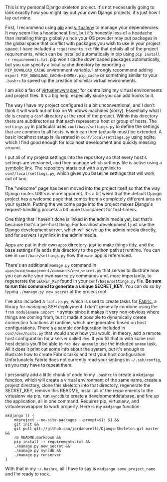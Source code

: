 This is my personal Django skeleton project.  It's not necessarily going to look exactly how you might lay out your own Django projects, it's just how I lay out mine.

First, I recommend using [pip](http://pypi.python.org/pypi/pip) and [virtualenv](http://pypi.python.org/pypi/virtualenv) to manage your dependencies.  It may seem like a headacheat first, but it's honestly less of a headache than installing things globally since your OS provider may put packages in the global space that conflict with packages you wish to use in your project space.  I have included a `requirements.txt` file that details all of the project requirements, which can be installed automatically in pip using `pip install -r requirements.txt`.  pip won't cache downloaded packages automatically, but you can specify a local cache directory by exporting a `PIP_DOWNLOAD_CACHE` environment variable.  I strongly recommend adding `export PIP_DOWNLOAD_CACHE=$HOME/.pip_cache` or something similar to your `.bashrc` to speed up the creation of similar virtual environments.

I am also a fan of [virtualenvwrapper](http://pypi.python.org/pypi/virtualenvwrapper) for centralizing my virtual environments and project files.  It's a big help, especially since you can add hooks to it.

The way I have my project configured is a bit unconventional, and I don't think it will work out of box on Windows machines (sorry).  Essentially what I do is create a `conf` directory at the root of the project.  Within this directory there are subdirectories that each represent a host or group of hosts.  The `settings.py` in particular uses `conf/base/settings.py` to define the settings that are common to all hosts, which can then (actually must) be extended.  A basic localhost setup is illustrated in `conf/local/settings.py` using sqlite, which I find good enough for localhost development and quickly messing around.

I put all of my project settings into the repository so that every host's settings are versioned, and then manage which settings file is active using a [symbolic link](http://en.wikipedia.org/wiki/Symbolic_link).  The repository starts out with a symlink to `conf/local/settings.py`, which gives you baseline settings that will work out of box.

The "welcome" page has been moved into the project itself so that the way Django routes URLs is more apparent.  It's a bit weird that the default Django project has a welcome page that comes from a completely different area on your system.  Putting the welcome page into the project makes Django's request-handling process a bit more transparent for first-timers.

One thing that I haven't done is linked in the admin media yet, but that's because that's a per-host thing.  For localhost development I just use the Django development server, which will serve up the admin media directly, and for servers I symlink in the admin media.

Apps are put in their own `apps` directory, just to make things tidy, and the base settings file adds this directory to the python path at runtime.  You can see in `conf/base/settings.py` how the `main` app is referenced.

There's an additional `manage.py` command in `apps/main/management/commands/new_secret.py` that serves to illustrate how you can write your own `manage.py` commands and, more importantly, to regenerate the `SECRET_KEY` found in your `conf/base/settings.py` file.  **Be sure to run this command to generate a unique SECRET\_KEY**.  You can do so by typing `./manage.py new_secret` at the project root.

I've also included a `fabfile.py`, which is used to create tasks for [Fabric](http://docs.fabfile.org/en/1.2.2/index.html), a library for managing SSH deployment.  I don't generally condone using the `from modulename import *` syntax since it makes it very non-obvious where things are coming from, but it made it possible to dynamically create connection functions at runtime, which are generated based on host configurations.  There's a sample configuration included in `conf/dev/hosts.py` that would show how you would, in theory, add a remote host configuration for a server called `dev`.  If you fill that in with some real host details you'll be able to `fab dev uname` to use the included `uname` task.  All it does it print out some info about the system, but it's enough to illustrate how to create Fabric tasks and test your host configuration.  Unfortunately Fabric does not currently read your settings in `~/.ssh/config`, so you may have to repeat them.

I personally add a little chunk of code to my `.bashrc` to create a `mkdjango` function, which will create a virtual environment of the same name, create a project directory, clone this skeleton into that directory, regenerate the SECRET\_KEY, remove this README, install all of the requirements to the virtualenv via pip, run `syncdb` to create a developmentdatabase, and fire up the application, all in one command.  Requires pip, virtualenv, and virtualenvwrapper to work properly.  Here is my `mkdjango` function:

    mkdjango () {
        mkproject --no-site-packages --prompt=$1: $1 &&
        git init &&
        git pull git://github.com/jordanorelli/Django-Skeleton.git master &&
        rm README.markdown &&
        pip install -r requirements.txt &&
        ./manage.py new_secret &&
        ./manage.py syncdb &&
        ./manage.py runserver
    }

With that in my `~/.bashrc`, all I have to say is `mkdjango some_project_name` and I'm ready to rock.
